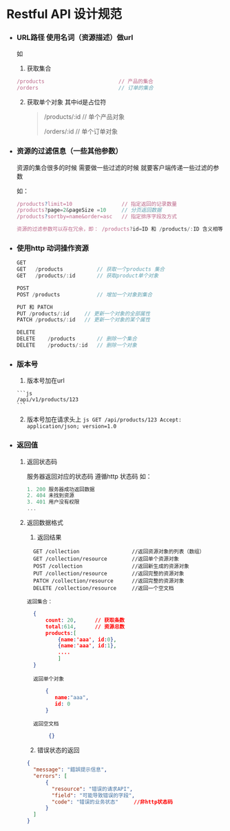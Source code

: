 # Restful API 设计规范

* ### URL路径 使用名词（资源描述）做url

    如

    1. 获取集合
    ```js
    /products                        // 产品的集合
    /orders                          // 订单的集合
    ```
    2. 获取单个对象 其中id是占位符

        > /products/:id                    // 单个产品对象
        >
        > /orders/:id                      // 单个订单对象


* ### 资源的过滤信息（一些其他参数）
   资源的集合很多的时候 需要做一些过滤的时候 就要客户端传递一些过滤的参数

   如：
   ```js
   /products?limit=10                // 指定返回的记录数量
   /products?page=2&pageSize =10     // 分页返回数据
   /products?sortby=name&order=asc   // 指定排序字段及方式

   资源的过滤参数可以存在冗余，即： /products?id=ID 和 /products/:ID 含义相等
   ```
* ### 使用http 动词操作资源

  ```js
  GET
  GET	/products			// 获取一个products 集合
  GET	/products/:id		// 获取product单个对象

  POST
  POST /products			// 增加一个对象到集合

  PUT 和 PATCH
  PUT /products/:id		// 更新一个对象的全部属性
  PATCH /products/:id 	// 更新一个对象的某个属性

  DELETE
  DELETE	/products		// 删除一个集合
  DELETE	/products/:id	// 删除一个对象
  ```

* ### 版本号

    1. 版本号加在url

      ```js
      /api/v1/products/123
      ```

    2. 版本号加在请求头上
      ```js
        GET /api/products/123
        Accept: application/json; version=1.0
      ```


* ### 返回值

    1. 返回状态码

        服务器返回对应的状态码  遵循http 状态码 如：

        ```js
        1. 200 服务器成功返回数据
        2. 404 未找到资源
        3. 401 用户没有权限
        ...
        ```

    2. 返回数据格式

        1. 返回结果

          ```
            GET /collection					//返回资源对象的列表（数组）
            GET /collection/resource		//返回单个资源对象
            POST /collection				//返回新生成的资源对象
            PUT /collection/resource		//返回完整的资源对象
            PATCH /collection/resource		//返回完整的资源对象
            DELETE /collection/resource		//返回一个空文档
          ```

           返回集合：

          ```json
            {
             	count: 20,		// 获取条数
             	total:614,		// 资源总数
             	products:[
                   	{name:'aaa', id:0},
                   	{name:'aaa', id:1},
                   	....
                	]
          	}
          ```

             返回单个对象
          ```json
                {
                   name:"aaa",
                   id: 0
                }
          ```

             返回空文档
          ```json
                 {}
          ```

         2. 错误状态的返回

          ```json
          {
          	"message": "錯誤提示信息",
          	"errors": [
          		{
          		  "resource": "错误的请求API",
          		  "field": "可能导致错误的字段",
          		  "code": "错误的业务状态"		//非http状态码
          		}
          	]
          }
          ```